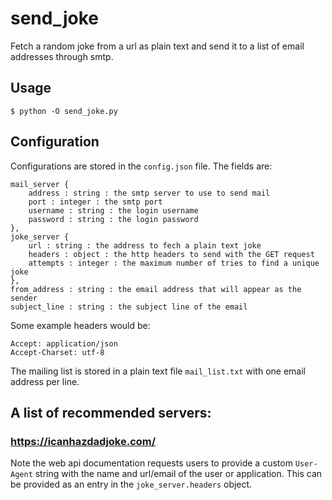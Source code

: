 # send_joke

Fetch a random joke from a url as plain text and send it to a list of email
addresses through smtp.

## Usage

    $ python -O send_joke.py

## Configuration

Configurations are stored in the `config.json` file. The fields are:

    mail_server {
        address : string : the smtp server to use to send mail
        port : integer : the smtp port
        username : string : the login username
        password : string : the login password
    },
    joke_server {
        url : string : the address to fech a plain text joke
        headers : object : the http headers to send with the GET request
        attempts : integer : the maximum number of tries to find a unique joke
    },
    from_address : string : the email address that will appear as the sender
    subject_line : string : the subject line of the email


Some example headers would be:

    Accept: application/json
    Accept-Charset: utf-8
    

The mailing list is stored in a plain text file `mail_list.txt` with one email
address per line.

## A list of recommended servers:

### https://icanhazdadjoke.com/

Note the web api documentation requests users to provide a custom `User-Agent`
string with the name and url/email of the user or application. This can be
provided as an entry in the `joke_server.headers` object.
